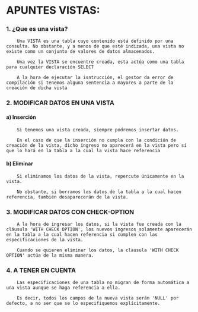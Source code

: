 # APUNTES VISTAS: 

### 1. ¿Que es una vista? 
```Shell
    Una VISTA es una tabla cuyo contenido está definido por una consulta. No obstante, y a menos de que esté indizada, una vista no existe como un conjunto de valores de datos almacenados.
```

```Shell
    Una vez la VISTA se encuentre creada, esta actúa como una tabla para cualquier declaración SELECT
```
```Shell
    A la hora de ejecutar la isntrucción, el gestor da error de compilación si tenemos alguna sentencia a mayores a parte de la creación de dicha vista 
```

### 2. MODIFICAR DATOS EN UNA VISTA
#### a) Inserción
```Shell
    Si tenemos una vista creada, siempre podremos insertar datos.

    En el caso de que la inserción no cumpla con la condición de creación de la vista, dicho ingreso no aparecerá en la vista pero sí que lo hará en la tabla a la cual la vista hace referencia
```
#### b) Eliminar
```Shell
    Si eliminamos los datos de la vista, repercute únicamente en la vista.

    No obstante, si borramos los datos de la tabla a la cual hacen referencia, también desaparecerán de la vista.
```
### 3. MODIFICAR DATOS CON CHECK-OPTION
```Shell
    A la hora de ingresar los datos, si la vista fue creada con la cláusula 'WITH CHECK OPTION', los nuevos ingresos solamente aparecerán en la tabla a la cual hacen referencia si cumplen con las especificaciones de la vista.

    Cuando se quieren eliminar los datos, la clausula 'WITH CHECK OPTION' actúa de la misma manera.
```
### 4. A TENER EN CUENTA
```Shell
    Las especificaciones de una tabla no migran de forma automática a una vista aunque se haga referencia a ella.

    Es decir, todos los campos de la nueva vista serán 'NULL' por defecto, a no ser que se lo especifiquemos explícitamente.
```